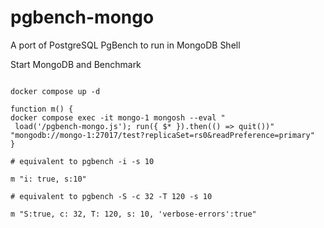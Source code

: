 # pgbench-mongo
A port of PostgreSQL PgBench to run in MongoDB Shell

Start MongoDB and Benchmark
```

docker compose up -d 

function m() {
docker compose exec -it mongo-1 mongosh --eval "
 load('/pgbench-mongo.js'); run({ $* }).then(() => quit())" "mongodb://mongo-1:27017/test?replicaSet=rs0&readPreference=primary"
}

# equivalent to pgbench -i -s 10

m "i: true, s:10"

# equivalent to pgbench -S -c 32 -T 120 -s 10

m "S:true, c: 32, T: 120, s: 10, 'verbose-errors':true"

```

